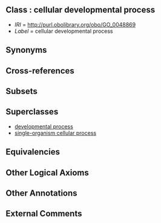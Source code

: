 
## Class : cellular developmental process

 * *IRI* = http://purl.obolibrary.org/obo/GO_0048869
 * *Label* = cellular developmental process

## Synonyms


## Cross-references


## Subsets


## Superclasses

 * [developmental process](../../GO/02/GO_0032502.md)
 * [single-organism cellular process](../../GO/63/GO_0044763.md)

## Equivalencies


## Other Logical Axioms


## Other Annotations


## External Comments


